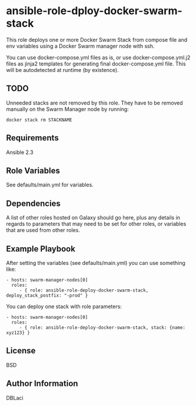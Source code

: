 ansible-role-dploy-docker-swarm-stack
=========

This role deploys one or more Docker Swarm Stack from compose file and env variables using a Docker Swarm manager node with ssh.

You can use docker-compose.yml files as is, or use docker-compose.yml.j2 files as jinja2 templates for generating final docker-compose.yml file. This will be autodetected at runtime (by existence).

TODO
----

Unneeded stacks are not removed by this role. They have to be removed manually on the Swarm Manager node by running:
    
    docker stack rm STACKNAME

Requirements
------------

Ansible 2.3

Role Variables
--------------

See defaults/main.yml for variables.

Dependencies
------------

A list of other roles hosted on Galaxy should go here, plus any details in regards to parameters that may need to be set for other roles, or variables that are used from other roles.

Example Playbook
----------------

After setting the variables (see defaults/main.yml) you can use something like:

    - hosts: swarm-manager-nodes[0]
      roles:
         - { role: ansible-role-deploy-docker-swarm-stack, deploy_stack_postfix: "-prod" }

You can deploy one stack with role parameters:

    - hosts: swarm-manager-nodes[0]
      roles:
         - { role: ansible-role-deploy-docker-swarm-stack, stack: {name: xyz123} }

License
-------

BSD

Author Information
------------------

DBLaci
